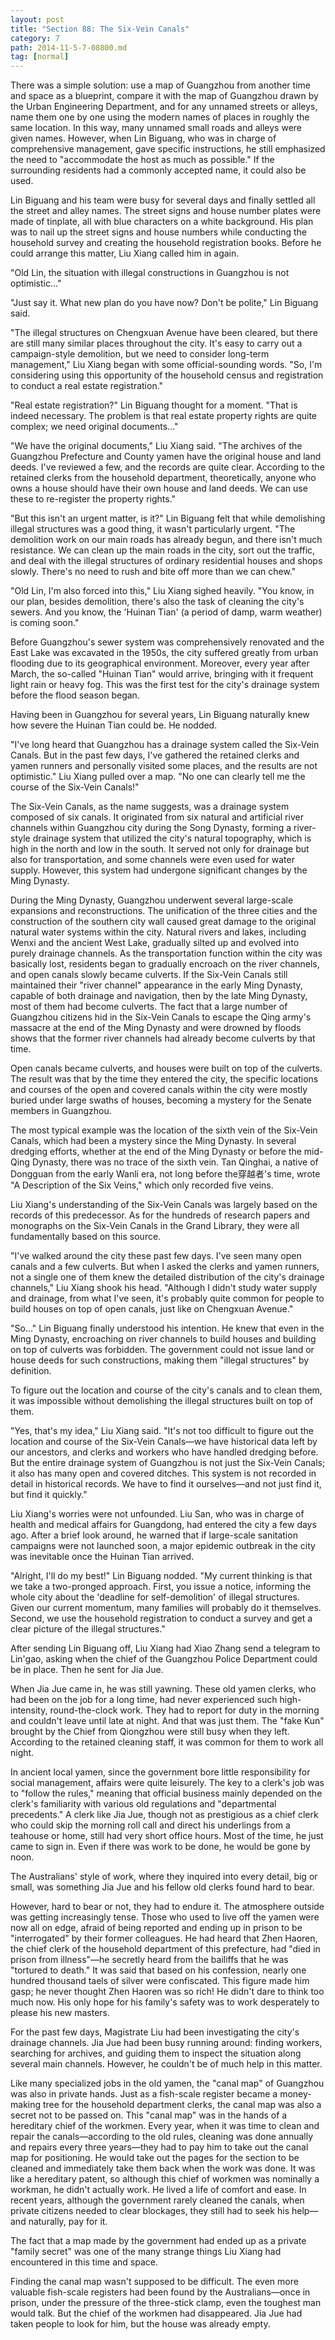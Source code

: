 ```yaml
---
layout: post
title: "Section 88: The Six-Vein Canals"
category: 7
path: 2014-11-5-7-08800.md
tag: [normal]
---
```


There was a simple solution: use a map of Guangzhou from another time and space as a blueprint, compare it with the map of Guangzhou drawn by the Urban Engineering Department, and for any unnamed streets or alleys, name them one by one using the modern names of places in roughly the same location. In this way, many unnamed small roads and alleys were given names. However, when Lin Biguang, who was in charge of comprehensive management, gave specific instructions, he still emphasized the need to "accommodate the host as much as possible." If the surrounding residents had a commonly accepted name, it could also be used.

Lin Biguang and his team were busy for several days and finally settled all the street and alley names. The street signs and house number plates were made of tinplate, all with blue characters on a white background. His plan was to nail up the street signs and house numbers while conducting the household survey and creating the household registration books. Before he could arrange this matter, Liu Xiang called him in again.

"Old Lin, the situation with illegal constructions in Guangzhou is not optimistic..."

"Just say it. What new plan do you have now? Don't be polite," Lin Biguang said.

"The illegal structures on Chengxuan Avenue have been cleared, but there are still many similar places throughout the city. It's easy to carry out a campaign-style demolition, but we need to consider long-term management," Liu Xiang began with some official-sounding words. "So, I'm considering using this opportunity of the household census and registration to conduct a real estate registration."

"Real estate registration?" Lin Biguang thought for a moment. "That is indeed necessary. The problem is that real estate property rights are quite complex; we need original documents..."

"We have the original documents," Liu Xiang said. "The archives of the Guangzhou Prefecture and County yamen have the original house and land deeds. I've reviewed a few, and the records are quite clear. According to the retained clerks from the household department, theoretically, anyone who owns a house should have their own house and land deeds. We can use these to re-register the property rights."

"But this isn't an urgent matter, is it?" Lin Biguang felt that while demolishing illegal structures was a good thing, it wasn't particularly urgent. "The demolition work on our main roads has already begun, and there isn't much resistance. We can clean up the main roads in the city, sort out the traffic, and deal with the illegal structures of ordinary residential houses and shops slowly. There's no need to rush and bite off more than we can chew."

"Old Lin, I'm also forced into this," Liu Xiang sighed heavily. "You know, in our plan, besides demolition, there's also the task of cleaning the city's sewers. And you know, the 'Huinan Tian' (a period of damp, warm weather) is coming soon."

Before Guangzhou's sewer system was comprehensively renovated and the East Lake was excavated in the 1950s, the city suffered greatly from urban flooding due to its geographical environment. Moreover, every year after March, the so-called "Huinan Tian" would arrive, bringing with it frequent light rain or heavy fog. This was the first test for the city's drainage system before the flood season began.

Having been in Guangzhou for several years, Lin Biguang naturally knew how severe the Huinan Tian could be. He nodded.

"I've long heard that Guangzhou has a drainage system called the Six-Vein Canals. But in the past few days, I've gathered the retained clerks and yamen runners and personally visited some places, and the results are not optimistic." Liu Xiang pulled over a map. "No one can clearly tell me the course of the Six-Vein Canals!"

The Six-Vein Canals, as the name suggests, was a drainage system composed of six canals. It originated from six natural and artificial river channels within Guangzhou city during the Song Dynasty, forming a river-style drainage system that utilized the city's natural topography, which is high in the north and low in the south. It served not only for drainage but also for transportation, and some channels were even used for water supply. However, this system had undergone significant changes by the Ming Dynasty.

During the Ming Dynasty, Guangzhou underwent several large-scale expansions and reconstructions. The unification of the three cities and the construction of the southern city wall caused great damage to the original natural water systems within the city. Natural rivers and lakes, including Wenxi and the ancient West Lake, gradually silted up and evolved into purely drainage channels. As the transportation function within the city was basically lost, residents began to gradually encroach on the river channels, and open canals slowly became culverts. If the Six-Vein Canals still maintained their "river channel" appearance in the early Ming Dynasty, capable of both drainage and navigation, then by the late Ming Dynasty, most of them had become culverts. The fact that a large number of Guangzhou citizens hid in the Six-Vein Canals to escape the Qing army's massacre at the end of the Ming Dynasty and were drowned by floods shows that the former river channels had already become culverts by that time.

Open canals became culverts, and houses were built on top of the culverts. The result was that by the time they entered the city, the specific locations and courses of the open and covered canals within the city were mostly buried under large swaths of houses, becoming a mystery for the Senate members in Guangzhou.

The most typical example was the location of the sixth vein of the Six-Vein Canals, which had been a mystery since the Ming Dynasty. In several dredging efforts, whether at the end of the Ming Dynasty or before the mid-Qing Dynasty, there was no trace of the sixth vein. Tan Qinghai, a native of Dongguan from the early Wanli era, not long before the穿越者's time, wrote "A Description of the Six Veins," which only recorded five veins.

Liu Xiang's understanding of the Six-Vein Canals was largely based on the records of this predecessor. As for the hundreds of research papers and monographs on the Six-Vein Canals in the Grand Library, they were all fundamentally based on this source.

"I've walked around the city these past few days. I've seen many open canals and a few culverts. But when I asked the clerks and yamen runners, not a single one of them knew the detailed distribution of the city's drainage channels," Liu Xiang shook his head. "Although I didn't study water supply and drainage, from what I've seen, it's probably quite common for people to build houses on top of open canals, just like on Chengxuan Avenue."

"So..." Lin Biguang finally understood his intention. He knew that even in the Ming Dynasty, encroaching on river channels to build houses and building on top of culverts was forbidden. The government could not issue land or house deeds for such constructions, making them "illegal structures" by definition.

To figure out the location and course of the city's canals and to clean them, it was impossible without demolishing the illegal structures built on top of them.

"Yes, that's my idea," Liu Xiang said. "It's not too difficult to figure out the location and course of the Six-Vein Canals—we have historical data left by our ancestors, and clerks and workers who have handled dredging before. But the entire drainage system of Guangzhou is not just the Six-Vein Canals; it also has many open and covered ditches. This system is not recorded in detail in historical records. We have to find it ourselves—and not just find it, but find it quickly."

Liu Xiang's worries were not unfounded. Liu San, who was in charge of health and medical affairs for Guangdong, had entered the city a few days ago. After a brief look around, he warned that if large-scale sanitation campaigns were not launched soon, a major epidemic outbreak in the city was inevitable once the Huinan Tian arrived.

"Alright, I'll do my best!" Lin Biguang nodded. "My current thinking is that we take a two-pronged approach. First, you issue a notice, informing the whole city about the 'deadline for self-demolition' of illegal structures. Given our current momentum, many families will probably do it themselves. Second, we use the household registration to conduct a survey and get a clear picture of the illegal structures."

After sending Lin Biguang off, Liu Xiang had Xiao Zhang send a telegram to Lin'gao, asking when the chief of the Guangzhou Police Department could be in place. Then he sent for Jia Jue.

When Jia Jue came in, he was still yawning. These old yamen clerks, who had been on the job for a long time, had never experienced such high-intensity, round-the-clock work. They had to report for duty in the morning and couldn't leave until late at night. And that was just them. The "fake Kun" brought by the Chief from Qiongzhou were still busy when they left. According to the retained cleaning staff, it was common for them to work all night.

In ancient local yamen, since the government bore little responsibility for social management, affairs were quite leisurely. The key to a clerk's job was to "follow the rules," meaning that official business mainly depended on the clerk's familiarity with various old regulations and "departmental precedents." A clerk like Jia Jue, though not as prestigious as a chief clerk who could skip the morning roll call and direct his underlings from a teahouse or home, still had very short office hours. Most of the time, he just came to sign in. Even if there was work to be done, he would be gone by noon.

The Australians' style of work, where they inquired into every detail, big or small, was something Jia Jue and his fellow old clerks found hard to bear.

However, hard to bear or not, they had to endure it. The atmosphere outside was getting increasingly tense. Those who used to live off the yamen were now all on edge, afraid of being reported and ending up in prison to be "interrogated" by their former colleagues. He had heard that Zhen Haoren, the chief clerk of the household department of this prefecture, had "died in prison from illness"—he secretly heard from the bailiffs that he was "tortured to death." It was said that based on his confession, nearly one hundred thousand taels of silver were confiscated. This figure made him gasp; he never thought Zhen Haoren was so rich! He didn't dare to think too much now. His only hope for his family's safety was to work desperately to please his new masters.

For the past few days, Magistrate Liu had been investigating the city's drainage channels. Jia Jue had been busy running around: finding workers, searching for archives, and guiding them to inspect the situation along several main channels. However, he couldn't be of much help in this matter.

Like many specialized jobs in the old yamen, the "canal map" of Guangzhou was also in private hands. Just as a fish-scale register became a money-making tree for the household department clerks, the canal map was also a secret not to be passed on. This "canal map" was in the hands of a hereditary chief of the workmen. Every year, when it was time to clean and repair the canals—according to the old rules, cleaning was done annually and repairs every three years—they had to pay him to take out the canal map for positioning. He would take out the pages for the section to be cleaned and immediately take them back when the work was done. It was like a hereditary patent, so although this chief of workmen was nominally a workman, he didn't actually work. He lived a life of comfort and ease. In recent years, although the government rarely cleaned the canals, when private citizens needed to clear blockages, they still had to seek his help—and naturally, pay for it.

The fact that a map made by the government had ended up as a private "family secret" was one of the many strange things Liu Xiang had encountered in this time and space.

Finding the canal map wasn't supposed to be difficult. The even more valuable fish-scale registers had been found by the Australians—once in prison, under the pressure of the three-stick clamp, even the toughest man would talk. But the chief of the workmen had disappeared. Jia Jue had taken people to look for him, but the house was already empty.